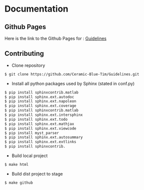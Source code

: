 # Documentation

## Github Pages

Here is the link to the Github Pages for : [Guidelines](https://tatsuyaosaki.github.io/Documentation/)

## Contributing

* Clone repository

``` Bash
$ git clone https://github.com/Ceramic-Blue-Tim/Guidelines.git
```

* Install all python packages used by Sphinx (stated in conf.py)

``` Bash
$ pip install sphinxcontrib.matlab
$ pip install sphinx.ext.autodoc
$ pip install sphinx.ext.napoleon
$ pip install sphinx.ext.coverage
$ pip install sphinxcontrib.matlab
$ pip install sphinx.ext.intersphinx
$ pip install sphinx.ext.todo
$ pip install sphinx.ext.mathjax
$ pip install sphinx.ext.viewcode
$ pip install myst_parser
$ pip install sphinx.ext.autosummary
$ pip install sphinx.ext.extlinks
$ pip install sphinxcontrib.
```

* Build local project

``` Bash
$ make html
```

* Build dist project to stage
``` Bash
$ make github
```
